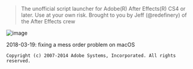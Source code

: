 > The unofficial script launcher for Adobe(R) After Effects(R) 
CS4 or later. Use at your own risk. Brought to you by Jeff (@redefinery)
of the After Effects crew

![image](http://tva2.sinaimg.cn/large/66e22e28gy1fpi9aqvkp9j20aw0793ym.jpg)

2018-03-19:
fixing a mess order problem on macOS

`Copyright (c) 2007-2014 Adobe Systems, Incorporated. All rights reserved.`
